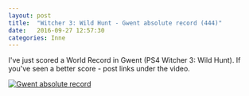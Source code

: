 ```yaml
---
layout: post
title:  "Witcher 3: Wild Hunt - Gwent absolute record (444)"
date:   2016-09-27 12:57:30
categories: Inne
---
```


I've just scored a World Record in Gwent (PS4 Witcher 3: Wild Hunt). If you've seen a better score - post links under the video.

[![Gwent absolute record](http://amarcinkowski.github.io/imgs/witcher3.png)](https://youtu.be/4Pnew9R2kSw "Gwent record")
